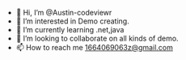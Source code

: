 - 👋 Hi, I’m @Austin-codeviewr
- 👀 I’m interested in Demo creating.
- 🌱 I’m currently learning .net,java
- 💞️ I’m looking to collaborate on all kinds of demo.
- 📫 How to reach me 1664069063z@gmail.com

<!---
Austin-codeviewr/Austin-codeviewr is a ✨ special ✨ repository because its `README.md` (this file) appears on your GitHub profile.
You can click the Preview link to take a look at your changes.
--->
